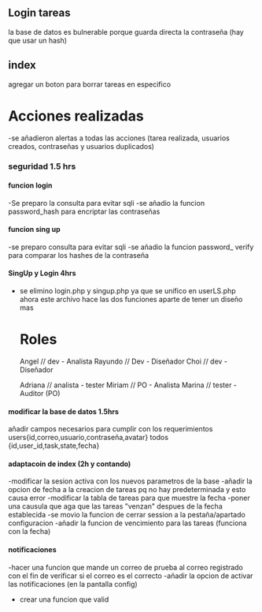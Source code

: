 ## Login tareas

la base de datos es bulnerable porque guarda directa la contraseña (hay que usar un hash)

## index

agregar un boton para borrar tareas en especifico 

# Acciones realizadas
-se añadieron alertas a todas las acciones (tarea realizada, usuarios creados, contraseñas y usuarios duplicados)
### seguridad 1.5 hrs
#### funcion login
-Se preparo la consulta para evitar sqli
-se añadio la funcion password_hash para encriptar las contraseñas

#### funcion sing up
-se preparo consulta para evitar sqli 
-se añadio la funcion password_ verify para comparar los hashes de la contraseña

#### SingUp y Login 4hrs
- se elimino login.php y singup.php ya que se unifico en userLS.php ahora este archivo hace las dos funciones aparte de tener un diseño mas 

    # Roles

    Angel // dev - Analista
    Rayundo // Dev - Diseñador
    Choi // dev - Diseñador

    Adriana // analista - tester
    Miriam // PO - Analista
    Marina // tester - Auditor (PO)

#### modificar la base de datos 1.5hrs
añadir campos necesarios para cumplir con los requerimientos
users{id,correo,usuario,contraseña,avatar}
todos {id,user_id,task,state,fecha}

#### adaptacoin de index (2h y contando)
-modificar la sesion activa con los nuevos parametros de la base
-añadir la opcion de fecha a la creacion de tareas pq no hay predeterminada y esto causa error 
-modificar la tabla de tareas para que muestre la fecha
-poner una causula que aga que las tareas "venzan" despues de la fecha establecida
-se movio la funcion de cerrar session a la pestaña/apartado configuracion
-añadir la funcion de vencimiento para las tareas (funciona con la fecha)


#### notificaciones
-hacer una funcion que mande un correo de prueba al correo registrado con el fin de verificar si el correo es el correcto
-añadir la opcion de activar las notificaciones (en la pantalla config)
- crear una funcion que valid